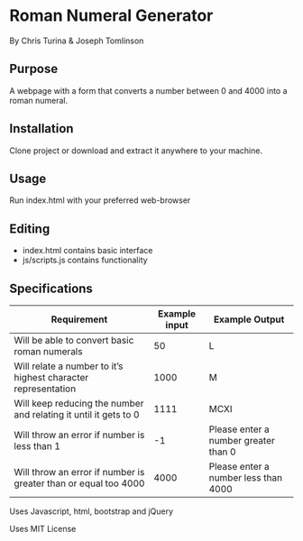# Roman Numeral Generator
By Chris Turina & Joseph Tomlinson

## Purpose
A webpage with a form that converts a number between 0 and 4000 into a roman numeral.

## Installation
Clone project or download and extract it anywhere to your machine.

## Usage
Run index.html with your preferred web-browser

## Editing
* index.html contains basic interface
* js/scripts.js contains functionality

## Specifications

| Requirement                            | Example input   | Example Output                                    |
|------------------------------------------------------------------|------|--------------------------------------|
| Will be able to convert basic roman numerals                     | 50   | L                                    |
| Will relate a number to it’s highest character representation    | 1000 | M                                    |
| Will keep reducing the number and relating it until it gets to 0 | 1111 | MCXI                                 |
| Will throw an error if number is less than 1                     | -1   | Please enter a number greater than 0 |
| Will throw an error if number is greater than or equal too 4000  | 4000 | Please enter a number less than 4000 |

Uses Javascript, html, bootstrap and jQuery

Uses MIT License
